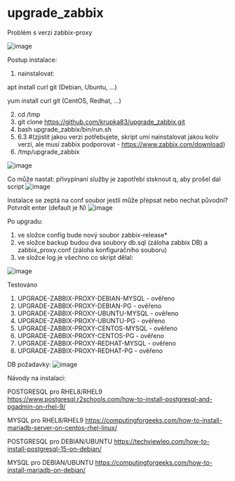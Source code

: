 # upgrade_zabbix

Problém s verzí zabbix-proxy 


![image](https://user-images.githubusercontent.com/46448228/219659784-6c5af7be-f251-489d-a19c-1fc6da9f5887.png)

Postup instalace:

1. nainstalovat:

apt install curl git (Debian, Ubuntu, ...)

yum install curl git (CentOS, Redhat, ...)

2. cd /tmp
3. git clone https://github.com/krupka83/upgrade_zabbix.git
4. bash upgrade_zabbix/bin/run.sh
5. 6.3 #(zjistit jakou verzi potřebujete, skript umí nainstalovat jakou koliv verzi, ale musí zabbix podporovat - https://www.zabbix.com/download)
6. /tmp/upgrade_zabbix

![image](https://user-images.githubusercontent.com/46448228/219662287-6bf3becc-2af6-4e2a-9614-b099ca800f82.png)

Co může nastat:
přivypínaní služby je zapotřebí stsknout q, aby prošel dal script
![image](https://user-images.githubusercontent.com/46448228/220590865-fb5214ed-d511-4a58-933e-2913d98d9cbc.png)


Instalace se zeptá na conf soubor jestli může přepsat nebo nechat původní? 
Potvrdit enter (default je N)
![image](https://user-images.githubusercontent.com/46448228/220591484-48a46b12-653b-4f90-ac3c-bb80753ed40e.png)

Po upgradu:
1. ve složce config bude nový soubor zabbix-release*
2. ve složce backup budou dva soubory db.sql (záloha zabbix DB) a zabbix_proxy.conf (záloha konfiguračního souboru)
3. ve složce log je všechno co skript dělal:

![image](https://user-images.githubusercontent.com/46448228/220632391-aeef2011-94a2-47c8-a789-4ebe5f35b251.png)



Testováno
1. UPGRADE-ZABBIX-PROXY-DEBIAN-MYSQL - ověřeno
2. UPGRADE-ZABBIX-PROXY-DEBIAN-PG - ověřeno
3. UPGRADE-ZABBIX-PROXY-UBUNTU-MYSQL - ověřeno
4. UPGRADE-ZABBIX-PROXY-UBUNTU-PG - ověřeno
5. UPGRADE-ZABBIX-PROXY-CENTOS-MYSQL - ověřeno
6. UPGRADE-ZABBIX-PROXY-CENTOS-PG - ověřeno
7. UPGRADE-ZABBIX-PROXY-REDHAT-MYSQL - ověřeno
8. UPGRADE-ZABBIX-PROXY-REDHAT-PG - ověřeno

DB požadavky:
![image](https://user-images.githubusercontent.com/46448228/220383918-bbef185d-bcaa-49a8-8429-51d6097d5cf8.png)

Návody na instalaci:

POSTGRESQL pro RHEL8/RHEL9
https://www.postgresql.r2schools.com/how-to-install-postgresql-and-pgadmin-on-rhel-9/

MYSQL pro RHEL8/RHEL9
https://computingforgeeks.com/how-to-install-mariadb-server-on-centos-rhel-linux/

POSTGRESQL pro DEBIAN/UBUNTU
https://techviewleo.com/how-to-install-postgresql-15-on-debian/

MYSQL pro DEBIAN/UBUNTU
https://computingforgeeks.com/how-to-install-mariadb-on-debian/
